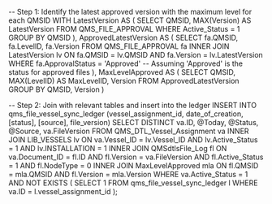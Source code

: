 -- Step 1: Identify the latest approved version with the maximum level for each QMSID
WITH LatestVersion AS (
    SELECT 
        QMSID,
        MAX(Version) AS LatestVersion
    FROM 
        QMS_FILE_APPROVAL
    WHERE 
        Active_Status = 1
    GROUP BY 
        QMSID
),
ApprovedLatestVersion AS (
    SELECT 
        fa.QMSID,
        fa.LevelID,
        fa.Version
    FROM 
        QMS_FILE_APPROVAL fa
    INNER JOIN 
        LatestVersion lv
    ON 
        fa.QMSID = lv.QMSID AND fa.Version = lv.LatestVersion
    WHERE 
        fa.ApprovalStatus = 'Approved' -- Assuming 'Approved' is the status for approved files
),
MaxLevelApproved AS (
    SELECT 
        QMSID,
        MAX(LevelID) AS MaxLevelID,
        Version
    FROM 
        ApprovedLatestVersion
    GROUP BY 
        QMSID, Version
)

-- Step 2: Join with relevant tables and insert into the ledger
INSERT INTO qms_file_vessel_sync_ledger
    (vessel_assignment_id, date_of_creation, [status], [source], file_version)
SELECT DISTINCT 
    va.ID, 
    @Today, 
    @Status, 
    @Source, 
    va.FileVersion
FROM 
    QMS_DTL_Vessel_Assignment va
INNER JOIN 
    LIB_VESSELS lv ON va.Vessel_ID = lv.Vessel_ID 
    AND lv.Active_Status = 1 
    AND lv.INSTALLATION = 1
INNER JOIN 
    QMSdtlsFile_Log fl ON va.Document_ID = fl.ID 
    AND fl.Version = va.FileVersion 
    AND fl.Active_Status = 1 
    AND fl.NodeType = 0
INNER JOIN 
    MaxLevelApproved mla ON fl.QMSID = mla.QMSID 
    AND fl.Version = mla.Version
WHERE 
    va.Active_Status = 1
    AND NOT EXISTS (
        SELECT 1
        FROM qms_file_vessel_sync_ledger l
        WHERE va.ID = l.vessel_assignment_id
    );